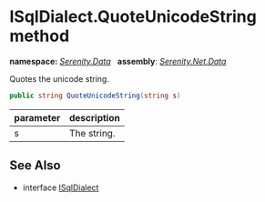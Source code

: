 # ISqlDialect.QuoteUnicodeString method
**namespace:** *[Serenity.Data](../../README.md#serenity.data-namespace)*   **assembly**: *[Serenity.Net.Data](../../README.md)*

Quotes the unicode string.

```csharp
public string QuoteUnicodeString(string s)
```

| parameter | description |
| --- | --- |
| s | The string. |

## See Also

* interface [ISqlDialect](../ISqlDialect.md)
